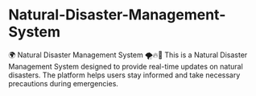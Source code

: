 # Natural-Disaster-Management-System
🌍 Natural Disaster Management System 🌪️🔥🌊 This is a Natural Disaster Management System designed to provide real-time updates on natural disasters. The platform helps users stay informed and take necessary precautions during emergencies.
